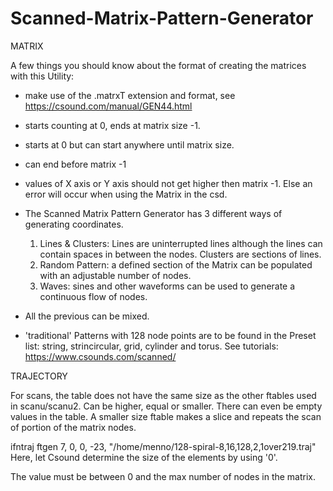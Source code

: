 # Scanned-Matrix-Pattern-Generator

MATRIX

A few things you should know about the format of creating the matrices with this Utility:
- make use of the .matrxT extension and format, see https://csound.com/manual/GEN44.html
- starts counting at 0, ends at matrix size -1.
- starts at 0 but can start anywhere until matrix size.
- can end before matrix -1
- values of X axis or Y axis should not get higher then matrix -1. Else an error will occur when using the Matrix in the csd.

- The Scanned Matrix Pattern Generator has 3 different ways of generating coordinates.
    1. Lines & Clusters: Lines are uninterrupted lines although the lines can contain spaces in between the nodes. Clusters are sections of lines.
    2. Random Pattern: a defined section of the Matrix can be populated with an adjustable number of nodes.
    3. Waves: sines and other waveforms can be used to generate a continuous flow of nodes.
- All the previous can be mixed.
- 'traditional' Patterns with 128 node points are to be found in the Preset list: string, strincircular, grid, cylinder and torus. See tutorials: https://www.csounds.com/scanned/


TRAJECTORY  

For scans, the table does not have the same size as the other ftables used in scanu/scanu2. Can be higher, equal or smaller. There can even be empty values in the table.
A smaller size ftable makes a slice and repeats the scan of portion of the matrix nodes.

ifntraj ftgen   7, 0, 0, -23, "/home/menno/128-spiral-8,16,128,2,1over219.traj"     Here, let Csound determine the size of the elements by using '0'.

The value must be between 0 and the max number of nodes in the matrix. 
